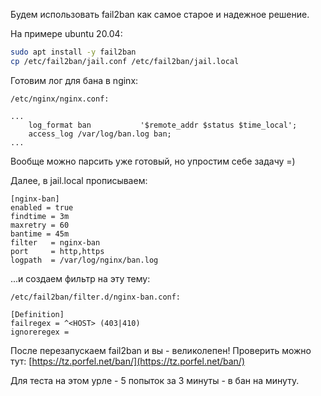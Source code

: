 Будем использовать fail2ban как самое старое и надежное решение.

На примере ubuntu 20.04:
```bash
sudo apt install -y fail2ban
cp /etc/fail2ban/jail.conf /etc/fail2ban/jail.local
```
Готовим лог для бана в nginx:
```
/etc/nginx/nginx.conf:

...
    log_format ban           '$remote_addr $status $time_local';
    access_log /var/log/ban.log ban;
...

```
Вообще можно парсить уже готовый, но упростим себе задачу =)

Далее, в jail.local прописываем:
```
[nginx-ban]
enabled = true
findtime = 3m
maxretry = 60
bantime = 45m
filter   = nginx-ban
port     = http,https
logpath  = /var/log/nginx/ban.log
```
...и создаем фильтр на эту тему:
```
/etc/fail2ban/filter.d/nginx-ban.conf:

[Definition]
failregex = ^<HOST> (403|410)
ignoreregex =
```
После перезапускаем fail2ban и вы - великолепен!
Проверить можно тут: [https://tz.porfel.net/ban/](https://tz.porfel.net/ban/)

Для теста на этом урле - 5 попыток за 3 минуты - в бан на минуту.
